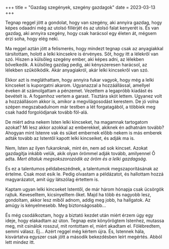 +++
title = "Gazdag szegények, szegény gazdagok"
date = 2023-03-13
+++

Tegnap reggel jött a gondolat,
hogy van szegény,
aki annyira gazdag,
hogy képes odaadni még
az utolsó fillérjét és az utolsó falat kenyerét is.
És van gazdag,
aki annyira szegény,
hogy csak harácsol egy életen át,
mégsem érzi soha, hogy elég neki.

Ma reggel aztán jött a felismerés,
hogy mindezt tegnap csak az anyagiakkal társítottam,
holott a lelki kincsekre is érvényes.
Sőt, hogy itt a lélekről van szó.
Hiszen a külsőleg szegény ember,
aki képes adni,
az lélekben bővelkedik.
A külsőleg gazdag pedig,
aki kényszeresen harácsol,
az lélekben szűkölködik.
Akár anyagiakról,
akár lelki kincsekről van szó.

Ekkor azt is megláthattam,
hogy annyira fukar vagyok,
hogy még a lelki kincseket is kuporgatni akarom.
Ugyanazzal a hozzáállással,
amellyel éveken át számolgattam a pénzemet.
Vezettem a legapróbb kiadást és bevételt is.
A fogamhoz vertem a garast.
Tisztára skót lettem.
Ugyanez volt a hozzáállásom akkor is,
amikor a megvilágosodást kerestem.
De jó volna szépen megszabadulnom már testben a lét forgatagából,
a többiek meg csak hadd forgolódjanak tovább föl-alá.

De miért adna nekem Isten lelki kincseket,
ha magamnak tartogatom azokat?
Mi lesz akkor azokkal az emberekkel,
akiknek én adhatnám tovább?
Ahogyan mint Istenre vak és süket embernek
előbb nekem is más emberek adták tovább
az Istentől kapott lelki kincseiket,
és adják ma is.

Nem, Isten az ilyen fukaroknak,
mint én, nem ad sok kincset.
Azokat gazdagítja inkább velük,
akik olyan örömmel adják tovább,
amilyennel Ő adta.
*Mert általuk megsokszorozódik az öröm és a lelki gazdagság*.

És ez a talentumos példabeszédnek,
a talentumok megszaporításának az értelme.
Csak most esik le.
Pedig olvastam a példázatot,
és hallottam hozzá magyarázatot,
amit úgy látszólag értettem is.

Kaptam ugyan lelki kincseket Istentől,
de már három hónapja csak ücsörgök rajtuk.
Keveselltem, kicsinyelltem őket.
Majd ha több és nagyobb lesz, gondoltam,
akkor lesz miből adnom,
addig meg jobb, ha hallgatok.
Az amúgy is kényelmesebb.
Meg biztonságosabb…

És még csodálkoztam, hogy a biztató kezdet után
miért érzem úgy egy ideje, hogy elakadtam az úton.
Tegnap este könyörögtem Istenhez,
mutassa meg,
mit csinálok rosszul,
mit rontottam el,
miért akadtam el.
Fölébredtem, semmi válasz.
Ej…
Azért reggel még kértem újra.
És, Istennek hála, kisvártatva egyszer csak
jött a második bekezdésben leírt megértés.
Abból lett mindez itt.
